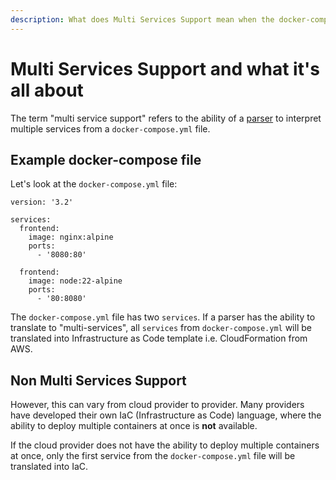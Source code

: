 ```yaml
---
description: What does Multi Services Support mean when the docker-compose.yml file is transferred to IaC temapltes
---
```


# Multi Services Support and what it's all about

The term "multi service support" refers to the ability of a [parser](/modules/docker-to-iac/parser-explanation.md) to interpret multiple services from a `docker-compose.yml` file.

## Example docker-compose file

Let's look at the `docker-compose.yml` file:

```text
version: '3.2'

services:
  frontend:
    image: nginx:alpine
    ports:
      - '8080:80'

  frontend:
    image: node:22-alpine
    ports:
      - '80:8080'
```

The `docker-compose.yml` file has two `services`. If a parser has the ability to translate to "multi-services", all `services` from `docker-compose.yml` will be translated into Infrastructure as Code template i.e. CloudFormation from AWS.

## Non Multi Services Support

However, this can vary from cloud provider to provider. Many providers have developed their own IaC (Infrastructure as Code) language, where the ability to deploy multiple containers at once is __not__ available.

If the cloud provider does not have the ability to deploy multiple containers at once, only the first service from the `docker-compose.yml` file will be translated into IaC.
